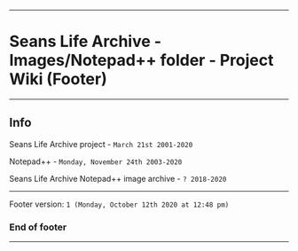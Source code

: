 
***

# Seans Life Archive - Images/Notepad++ folder - Project Wiki (Footer)

***

## Info

Seans Life Archive project - `March 21st 2001-2020`

Notepad++ - `Monday, November 24th 2003-2020`

Seans Life Archive Notepad++ image archive - `? 2018-2020`

***

Footer version: `1 (Monday, October 12th 2020 at 12:48 pm)`

### End of footer

***
